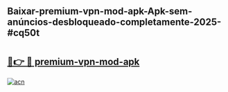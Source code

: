 ## Baixar-premium-vpn-mod-apk-Apk-sem-anúncios-desbloqueado-completamente-2025-#cq50t

# <h2><a href="https://ainizakaria.my?title=premium-vpn-mod-apk&ref=22M">🔗👉 🔴 premium-vpn-mod-apk</a></h2>

[![acn](https://github.com/user-attachments/assets/0f9c940e-d8b0-45ae-aac7-cd30a18b3e1c)](https://ainizakaria.my?title=premium-vpn-mod-apk&ref=22M)

